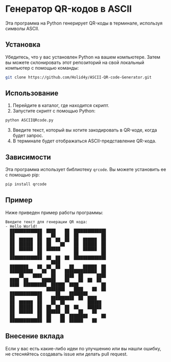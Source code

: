 # Генератор QR-кодов в ASCII

Эта программа на Python генерирует QR-коды в терминале, используя символы ASCII.

## Установка

Убедитесь, что у вас установлен Python на вашем компьютере. Затем вы можете склонировать этот репозиторий на свой локальный компьютер с помощью команды:

```bash
git clone https://github.com/Holid4y/ASCII-QR-code-Generator.git
```

## Использование

1. Перейдите в каталог, где находится скрипт.
2. Запустите скрипт с помощью Python:

```bash
python ASCIIQRcode.py
```

3. Введите текст, который вы хотите закодировать в QR-коде, когда будет запрос.
4. В терминале будет отображаться ASCII-представление QR-кода.

## Зависимости

Эта программа использует библиотеку `qrcode`. Вы можете установить ее с помощью pip:

```bash
pip install qrcode
```

## Пример

Ниже приведен пример работы программы:

```
Введите текст для генерации QR кода:
- Hello World!
  ██████████████  ████    ██  ██████████████  
  ██          ██    ██    ██  ██          ██  
  ██  ██████  ██  ██  ██  ██  ██  ██████  ██  
  ██  ██████  ██  ██    ██    ██  ██████  ██  
  ██  ██████  ██  ██████      ██  ██████  ██  
  ██          ██              ██          ██  
  ██████████████  ██  ██  ██  ██████████████  
                    ████                      
  ████████    ██  ██  ██    ██    ██████  ██  
  ██████████    ██  ██    ██████████████  ██  
      ██    ████    ██    ████  ██      ████  
  ████  ██      ██████    ██    ██  ██  ██    
  ████  ██████████  ██████  ████          ██  
                  ████████    ████    ██  ██  
  ██████████████      ██    ████████          
  ██          ██    ██████████  ██  ████      
  ██  ██████  ██    ██  ██          ██████    
  ██  ██████  ██  ██  ██  ██  ██    ██████    
  ██  ██████  ██  ██████  ██    ██    ██      
  ██          ██  ██    ██  ████████      ██  
  ██████████████  ██    ██  ██████    ██    
```

## Внесение вклада

Если у вас есть какие-либо идеи по улучшению или вы нашли ошибку, не стесняйтесь создавать issue или делать pull request.
